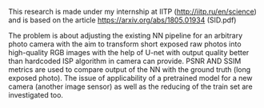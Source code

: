 This research is made under my internship at IITP (http://iitp.ru/en/science) and is based on the article https://arxiv.org/abs/1805.01934 (SID.pdf)

The problem is about adjusting the existing NN pipeline for an arbitrary photo camera with the aim to transform short exposed raw photos into high-quality RGB images with the help of U-net with output quality better than hardcoded ISP algorithm in camera can provide. PSNR AND SSIM metrics are used to compare output of the NN with the ground truth (long exposed photo). The issue of applicability of a pretrained model for a new camera (another image sensor) as well as the reducing of the train set are investigated too. 
